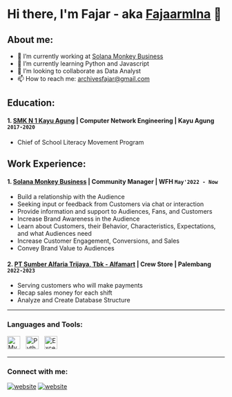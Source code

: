 # Hi there, I'm Fajar - aka [Fajaarmlna](https://instagram.com/fajaarmlna?igshid=YzgyMTM2MGM=) 👋
## About me:
- 💼 I’m currently working at [Solana Monkey Business](https://solanamonkey.business/)
- 🌱 I’m currently learning Python and Javascript
- 👯 I’m looking to collaborate as Data Analyst
- 📫 How to reach me: archivesfajar@gmail.com

## Education:

#### 1. [SMK N 1 Kayu Agung](https://www.smkn1kayuagung.sch.id/) | Computer Network Engineering | Kayu Agung `2017-2020`
   - Chief of School Literacy Movement Program

## Work Experience:
#### 1. [Solana Monkey Business](https://solanamonkey.business/) | Community Manager | WFH `May'2022 - Now`
   - Build a relationship with the Audience
   - Seeking input or feedback from Customers via chat or interaction
   - Provide information and support to Audiences, Fans, and Customers
   - Increase Brand Awareness in the Audience
   - Learn about Customers, their Behavior, Characteristics, Expectations, and what Audiences need 
   - Increase Customer Engagement, Conversions, and Sales
   - Convey Brand Value to Audiences 
#### 2. [PT Sumber Alfaria Trijaya, Tbk - Alfamart](https://alfamart.co.id/) | Crew Store | Palembang `2022-2023`
   - Serving customers who will make payments
   - Recap sales money for each shift
   - Analyze and Create Database Structure
---

### Languages and Tools:

[<img align="left" alt="MySQL" width="30px" src="https://cdn.jsdelivr.net/gh/devicons/devicon/icons/mysql/mysql-original.svg" style="padding-right:10px;" />][webdev]
[<img align="left" alt="Python" width="30px" src="https://upload.wikimedia.org/wikipedia/commons/thumb/c/c3/Python-logo-notext.svg/110px-Python-logo-notext.svg.png?20100317150552" style="padding-right:10px;" />][webdev]
[<img align="left" alt="Excel" width="30px" src="https://is2-ssl.mzstatic.com/image/thumb/Purple126/v4/a8/fd/5a/a8fd5a84-c6f1-355f-3b9f-6e86598efaa3/XCEL.png/1200x630bb.png" style="padding-right:10px;" />][webdev]

<br />
<br />

---
### Connect with me:

[![website](./img/instagram-light.svg)](https://instagram.com/fajaarmlna#gh-light-mode-only)
[![website](./img/instagram-dark.svg)](https://instagram.com/fajaarmlna#gh-dark-mode-only)


[webdev]: https://github.com/archivesfajar/archivesfajar

